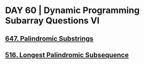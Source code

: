 # DAY 60 | Dynamic Programming Subarray Questions VI

## [647. Palindromic Substrings](https://leetcode.com/problems/palindromic-substrings/)
## [516. Longest Palindromic Subsequence](https://leetcode.com/problems/longest-palindromic-subsequence/)
